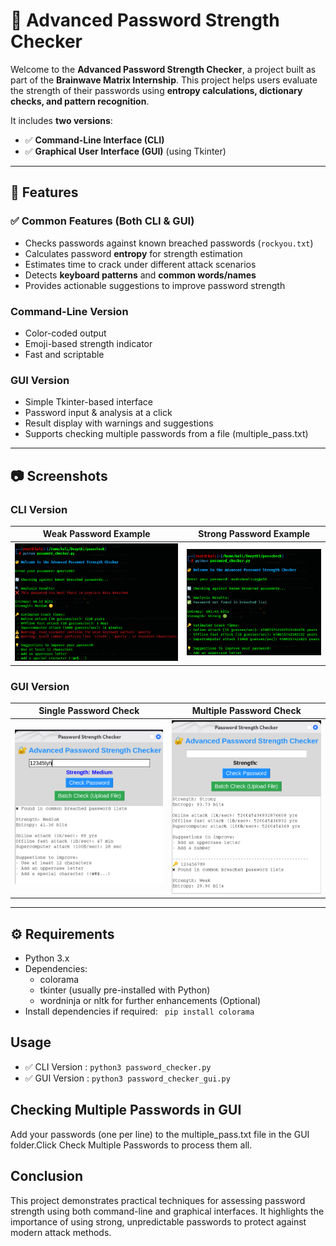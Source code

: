 # 🔐 Advanced Password Strength Checker

Welcome to the **Advanced Password Strength Checker**, a project built as part of the **Brainwave Matrix Internship**. This project helps users evaluate the strength of their passwords using **entropy calculations, dictionary checks, and pattern recognition**.

It includes **two versions**:
- ✅ **Command-Line Interface (CLI)**
- ✅ **Graphical User Interface (GUI)** (using Tkinter)

---

## 🚀 Features

### ✅ Common Features (Both CLI & GUI)
- Checks passwords against known breached passwords (`rockyou.txt`)
- Calculates password **entropy** for strength estimation
- Estimates time to crack under different attack scenarios
- Detects **keyboard patterns** and **common words/names**
- Provides actionable suggestions to improve password strength

###  Command-Line Version
- Color-coded output
- Emoji-based strength indicator
- Fast and scriptable

###  GUI Version
- Simple Tkinter-based interface
- Password input & analysis at a click
- Result display with warnings and suggestions
- Supports checking multiple passwords from a file (multiple_pass.txt)

---

## 📷 Screenshots

###  CLI Version
| Weak Password Example | Strong Password Example |
|-----------------------|-------------------------|
| ![](https://github.com/deepthiii33/Brainwave_Matrix_Intern_advanced-password-checker/blob/main/CLI/CLI%20Weak%20Password.png) | ![](https://github.com/deepthiii33/Brainwave_Matrix_Intern_advanced-password-checker/blob/main/CLI/CLI%20Strong%20Password.png) |

###  GUI Version
| Single Password Check | Multiple Password Check |
|---------------|-----------------------|
| ![](https://github.com/deepthiii33/Brainwave_Matrix_Intern_advanced-password-checker/blob/main/GUI/Gui%20single%20password.png) | ![](https://github.com/deepthiii33/Brainwave_Matrix_Intern_advanced-password-checker/blob/main/GUI/Gui%20multiple%20password.png) |

---

## ⚙️ Requirements

- Python 3.x
- Dependencies:
  - colorama
  - tkinter (usually pre-installed with Python)
  - wordninja or nltk for further enhancements (Optional) 
- Install dependencies if required:
   `` pip install colorama``


##  Usage
 - ✅ CLI Version : ``python3 password_checker.py``
 - ✅ GUI Version : ``python3 password_checker_gui.py``

## Checking Multiple Passwords in GUI
Add your passwords (one per line) to the multiple_pass.txt file in the GUI folder.Click Check Multiple Passwords to process them all.

## Conclusion
This project demonstrates practical techniques for assessing password strength using both command-line and graphical interfaces. It highlights the importance of using strong, unpredictable passwords to protect against modern attack methods.
